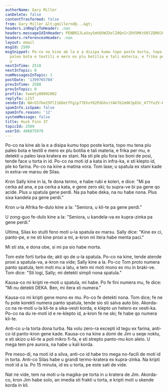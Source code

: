 ```yaml
---
authorName: Gary Miller
canDelete: false
contentTrasformed: false
from: Gary Miller &lt;gmillernd@...&gt;
headers.inReplyToHeader: .nan
headers.messageIdInHeader: PENBR2JLaUxySmhDUWZXelZ0QnIrZUV5MktOUlZQR0JLK2FadGd3PTc9QXNYa29lK2ZnZ0BtYWlsLmdtYWlsLmNvbT4=
headers.referencesHeader: .nan
layout: email
msgId: 2509
msgSnippet: Po-co na kine ab la e a disipa kumu topo poste korta, topo mu tena plu
  paleo bota e textili e mero ex plu botilia e tali materia, e frika per mu, e detekti
  u
nextInTime: 2510
nextInTopic: 0
numMessagesInTopic: 1
postDate: '1399765704'
prevInTime: 2508
prevInTopic: 0
profile: tweety08092002
replyTo: LIST
senderId: NArG5fkm25PlI16DetfFgip77EhxY62PdGhniYAkT62m9K3pEOc_H7TYoZV-KmpbAlvMkYjBzc4_EX5Ilt002W0apxup491B
spamInfo.isSpam: false
spamInfo.reason: '12'
systemMessage: false
title: Huck Finn 37
topicId: 2509
userId: 486875979
---
```


Po-co na kine ab la e a disipa kumu topo poste korta, topo mu tena plu
paleo bota e textili e mero ex plu botilia e tali materia, e frika per
mu, e detekti u paleo lava kratera ex stani.  Na sti ple plu fora iso
boni de posi, tende face u torta in id.  Po-co na moti id a kata in
infra-ka, e sti klepto id, ple ko farina.  Po-co na kine a matina
vora.  Tom lase; u spatula ex stani kade in extra-ve marsu de Silas.

Kron Sally kine in la, fe dona termo, e habe rubi e koleri, e dice:
"Mi pa cerka ad ana, e pa cerka a kata, e gene zero ski; tu supra-ve
bi pa gene qo acide.  Plus u spatula gene perdi.  Na pa habe deka, na
nu habe nona.  Plus sixa kandela pa gene perdi."

Kron u-la Afrika fe-dulo kine a la:  "Seniora, u kli-te pa gene perdi."

U zong-guo fe-dulo kine a la:  "Seniora, u kandela-va ex kupra-zinka
pa gene perdi."

Ultima, Silas ko stulti feno moti u-la spatula ex marsu.  Sally dice:
"Kine ex ci, panto-pe, e ne sti kine proxi a mi, a-kron mi itera habe
menta paci."

Mi sti sta, e dona obe, si mi pa sio habe morta.

Tom este forti turba de; akti qo de u-la spatula.  Po-co na kine,
tende atende proxi a spatula-va, a-kron na vide; Sally kine a la.
Po-co Tom proto numera panto spatula, tem moti mu a latu, e tem mi
moti mono ex mu in braki-ve.  Tom dice:  "Sti logi, Sally; mi detekti
simpli nona spatula."

Kausa-co mi kripti re-moti u spatula, mi habe.  Po fe fini numera mu,
fe dice:  "Mi nu detekti DEKA.  Ben, mi itera sti numera."

Kausa-co mi kripti gene mono ex mu.  Po-co fe detekti nona.  Tom dice;
fe ne fu pote korekti numera panto spatula, tende sio sti salva auto
bio.  Akorda-co na re-moti u-la kli-te a sika-vesti korda, e klepto un
hetero ex vesti-ka.  Po-co na du re-moti id e re-klepto id, a-kron fe
ne ski; fe habe qo numera kli-te.

Anti-co u-la torta dona turba.  Na volu zero-ra excepti id tegu ex
farina, anti-co id panto-kron gene kade.  Kausa-co na kine a domi de
Jim u seqe noktu, e sti skizo u kli-te a poli mikro fi-fa, e sti
strepto panto-mu kon alelo.  U mega tem pre aurora, na habe u kali
korda.

Pre meso-di, na moti id a silva, anti-co id habe tro mega no-facili de
moti id in torta.  Anti-co Silas habe u grandi termo-kratera ex
kupra-zinka.  Na kripti moti id a la.  Po 15 minuta, id es u torta, pe
este sati de vide.

Nat ne vide, tem na moti u-la magika-pe torta in u kratera de Jim.
Akorda-co, kron Jim habe solo, an imedia sti frakti u torta, e kripti
moti u skende korda in kli.

